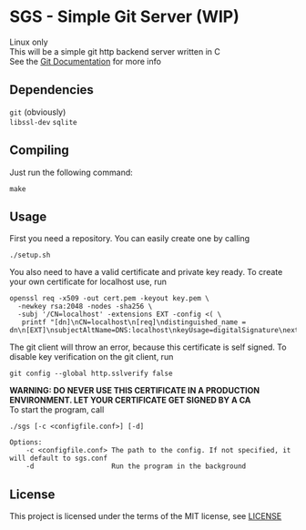 # SGS - Simple Git Server (WIP)
Linux only\
This will be a simple git http backend server written in C\
See the [Git Documentation](https://git-scm.com/docs/git-http-backend) for more info
## Dependencies
`git` (obviously)  
`libssl-dev`
`sqlite`
## Compiling
Just run the following command:
```
make
```
## Usage
First you need a repository. You can easily create one by calling
```
./setup.sh
```
You also need to have a valid certificate and private key ready. To create your own certificate for localhost use, run
```
openssl req -x509 -out cert.pem -keyout key.pem \
  -newkey rsa:2048 -nodes -sha256 \
  -subj '/CN=localhost' -extensions EXT -config <( \
   printf "[dn]\nCN=localhost\n[req]\ndistinguished_name = dn\n[EXT]\nsubjectAltName=DNS:localhost\nkeyUsage=digitalSignature\nextendedKeyUsage=serverAuth")
```
The git client will throw an error, because this certificate is self signed. To disable key verification on the git client, run
```
git config --global http.sslverify false
```
**WARNING: DO NEVER USE THIS CERTIFICATE IN A PRODUCTION ENVIRONMENT. LET YOUR CERTIFICATE GET SIGNED BY A CA**  
To start the program, call
```
./sgs [-c <configfile.conf>] [-d]
```
```
Options:
    -c <configfile.conf> The path to the config. If not specified, it will default to sgs.conf
    -d                   Run the program in the background
```
## License
This project is licensed under the terms of the MIT license, see [LICENSE](LICENSE)